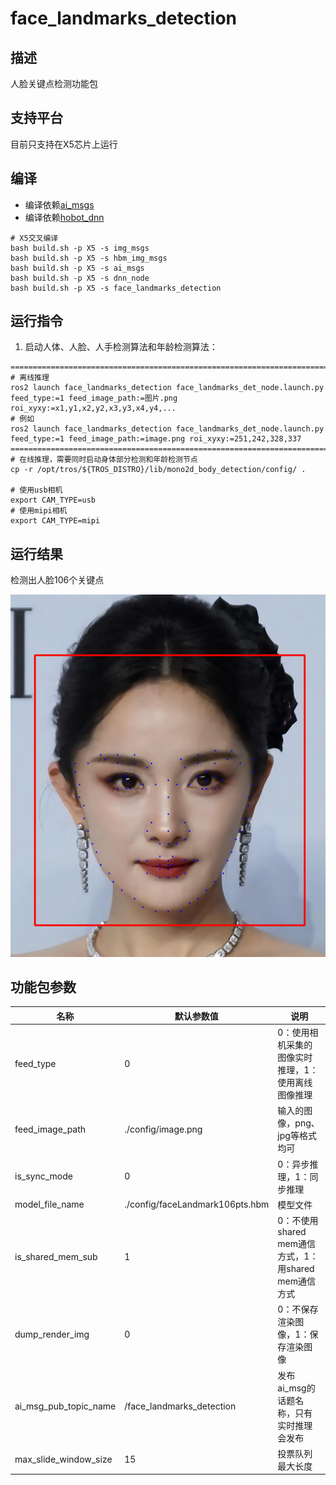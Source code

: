 # face_landmarks_detection

## 描述

人脸关键点检测功能包

## 支持平台

目前只支持在X5芯片上运行

## 编译

- 编译依赖[ai_msgs](https://github.com/D-Robotics/hobot_msgs)
- 编译依赖[hobot_dnn](https://github.com/D-Robotics/hobot_dnn)

```shell
# X5交叉编译
bash build.sh -p X5 -s img_msgs
bash build.sh -p X5 -s hbm_img_msgs
bash build.sh -p X5 -s ai_msgs
bash build.sh -p X5 -s dnn_node
bash build.sh -p X5 -s face_landmarks_detection
```

## 运行指令

1. 启动人体、人脸、人手检测算法和年龄检测算法：

```shell
===============================================================================================================================
# 离线推理
ros2 launch face_landmarks_detection face_landmarks_det_node.launch.py feed_type:=1 feed_image_path:=图片.png roi_xyxy:=x1,y1,x2,y2,x3,y3,x4,y4,...
# 例如
ros2 launch face_landmarks_detection face_landmarks_det_node.launch.py feed_type:=1 feed_image_path:=image.png roi_xyxy:=251,242,328,337
===============================================================================================================================
# 在线推理，需要同时启动身体部分检测和年龄检测节点
cp -r /opt/tros/${TROS_DISTRO}/lib/mono2d_body_detection/config/ .

# 使用usb相机
export CAM_TYPE=usb
# 使用mipi相机
export CAM_TYPE=mipi

```


## 运行结果

检测出人脸106个关键点

![](./doc/render.png)

## 功能包参数

| 名称                  | 默认参数值                      | 说明                                                 |
| --------------------- | ------------------------------- | ---------------------------------------------------- |
| feed_type             | 0                               | 0：使用相机采集的图像实时推理，1：使用离线图像推理   |
| feed_image_path       | ./config/image.png              | 输入的图像，png、jpg等格式均可                       |
| is_sync_mode          | 0                               | 0：异步推理，1：同步推理                             |
| model_file_name       | ./config/faceLandmark106pts.hbm | 模型文件                                             |
| is_shared_mem_sub     | 1                               | 0：不使用shared mem通信方式，1：用shared mem通信方式 |
| dump_render_img       | 0                               | 0：不保存渲染图像，1：保存渲染图像                   |
| ai_msg_pub_topic_name | /face_landmarks_detection       | 发布ai_msg的话题名称，只有实时推理会发布             |
| max_slide_window_size | 15                              | 投票队列最大长度                                     |

